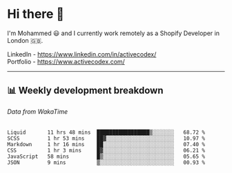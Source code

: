 # Hi there 👋

I'm Mohammed 😃 and I currently work remotely as a Shopify Developer in London 🇬🇧.

LinkedIn - https://www.linkedin.com/in/activecodex/
<br/>
Portfolio - https://www.activecodex.com/

---

## 📊 Weekly development breakdown
###### Data from WakaTime

<!--START_SECTION:waka-->

```text
Liquid       11 hrs 48 mins  █████████████████▒░░░░░░░   68.72 %
SCSS         1 hr 53 mins    ██▓░░░░░░░░░░░░░░░░░░░░░░   10.97 %
Markdown     1 hr 16 mins    ██░░░░░░░░░░░░░░░░░░░░░░░   07.40 %
CSS          1 hr 3 mins     █▓░░░░░░░░░░░░░░░░░░░░░░░   06.21 %
JavaScript   58 mins         █▒░░░░░░░░░░░░░░░░░░░░░░░   05.65 %
JSON         9 mins          ▒░░░░░░░░░░░░░░░░░░░░░░░░   00.93 %
```

<!--END_SECTION:waka-->
